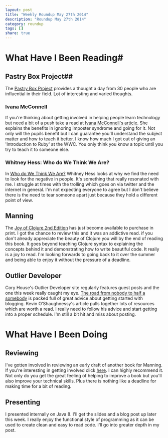 ```yaml
---
layout: post
title: "Weekly Roundup May 27th 2014"
description: "Roundup May 27th 2014"
category: roundup 
tags: []
share: true
---
```


# What Have I Been Reading#

## Pastry Box Project##

The [Pastry Box Project](https://the-pastry-box-project.net/) provides a thought a day from 30 people who are influential in their field. Lot of interesting and varied thoughts.

### Ivana McConnell ##

If you're thinking about getting involved in helping people learn technology but need a bit of a push take a read at [Ivana McConnell's article](https://the-pastry-box-project.net/baker/ivana-mcconnell). She explains the benefits in ignoring imposter syndrome and going for it. Not only will the pupils benefit but I can guarantee you'll understand the subject matter and how to teach it better. I know how much I got out of giving an 'Introduction to Ruby' at the WWC. You only think you know a topic until you try to teach it to someone else.  

### Whitney Hess: Who do We Think We Are? ###

In [Who do We Think We Are?](https://the-pastry-box-project.net/whitney-hess/2014-april-10) Whitney Hess looks at why we find the need to look for the negative in people. It's something that really resonated with me. I struggle at times with the trolling which goes on via twitter and the internet in general. I'm not expecting everyone to agree but I don't believe there is the need to tear someone apart just because they hold a different point of view.

## Manning ##

The [Joy of Clojure 2nd Edition](http://www.manning.com/fogus2/) has just become available to purchase in print. I got the chance to review this and it was an addictive read. if you don't already appreciate the beauty of Clojure you will by the end of reading this book. It goes beyond teaching Clojure syntax to explaining the concepts behind it and demonstrating how to write beautiful code. It really is a joy to read. I'm looking forwards to going back to it over the summer and being able to enjoy it without the pressure of a deadline.

## Outlier Developer ##

Cory House's Outlier Developer site regularly features guest posts and the one this week really caught my eye. [The road from nobody to half a somebody](http://www.outlierdeveloper.com/the-road-from-nobody-to-half-a-somebody/) is packed full of great advice about getting started with blogging. Kevin O’Shaughnessy's article pulls together lots of resources which are worth a read. I really need to follow his advice and start getting into a proper schedule. I'm still a bit hit and miss about posting.

# What Have I Been Doing #

## Reviewing ##

I've gotten involved in reviewing an early draft of another book for Manning. If you're interesting in getting involved click [here](http://www.manning.com/about/reviewer.html). I can highly recommend it. Not only do you get the great feeling of helping to improve a book but you'll also improve your technical skills. Plus there is nothing like a deadline for making time for a bit of reading.

## Presenting ##

I presented internally on Java 8. I'll get the slides and a blog post up later this week. I really enjoy the functional style of programming as it can be used to create clean and easy to read code. I'll go into greater depth in my post.	
